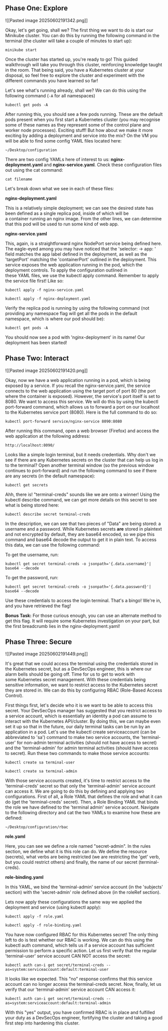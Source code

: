 ## Phase One: Explore

![[Pasted image 20250602191342.png]]

Okay, let's get going, shall we? The first thing we want to do is start our Minikube cluster. You can do this by running the following command in the terminal (the cluster will take a couple of minutes to start up):  

```
minikube start
```

Once the cluster has started up, you're ready to go! This guided walkthrough will take you through this cluster, reinforcing knowledge taught in the room. That being said, you have a Kubernetes cluster at your disposal, so feel free to explore the cluster and experiment with the different commands you have learned so far!

Let's see what's running already, shall we? We can do this using the following command (`-A` for all namespaces)

```
kubectl get pods -A
```

After running this, you should see a few pods running. These are the default pods present when you first start a Kubernetes cluster (you may recognise some of these names as they represent some of the control plane and worker node processes). Exciting stuff! But how about we make it more exciting by adding a deployment and service into the mix? On the VM you will be able to find some config YAML files located here:

```
~/Desktop/configuration
```

There are two config YAMLs here of interest to us: **nginx-deployment.yaml** and **nginx-service.yaml**. Check these configuration files out using the cat command:

```
cat filename
```

Let's break down what we see in each of these files:

**nginx-deployment.yaml**

This is a relatively simple deployment; we can see the desired state has been defined as a single replica pod, inside of which will be a container running an nginx image. From the other lines, we can determine that this pod will be used to run some kind of web app.

**nginx-service.yaml**

This, again, is a straightforward nginx NodePort service being defined here. The eagle-eyed among you may have noticed that the 'selector: -> app: ' field matches the app label defined in the deployment, as well as the 'targetPort' matching the 'containerPort' outlined in the deployment. This service exposes the web application running in the pod, which the deployment controls. To apply the configuration outlined in these YAML files, we use the kubectl apply command. Remember to apply the service file first! Like so:

```
kubectl apply -f nginx-service.yaml
```

```
kubectl apply -f nginx-deployment.yaml
```

Verify the replica pod is running by using the following command (not providing any namespace flag will get all the pods in the default namespace, which is where our pod should be):

```
kubectl get pods -A
```

You should now see a pod with 'nginx-deployment' in its name! Our deployment has been started!

## Phase Two: Interact

![[Pasted image 20250602191420.png]]

Okay, now we have a web application running in a pod, which is being exposed by a service. If you recall the nginx-service.yaml, the service connects to the web application using the target port of port 80 (the port where the container is exposed). However, the service's port itself is set to 8080. We want to access this service. We will do this by using the kubectl port-forward command, which allows us to forward a port on our localhost to the Kubernetes service port (8080). Here is the full command to do so: 

```
kubectl port-forward service/nginx-service 8090:8080
```

After running this command, open a web browser (Firefox) and access the web application at the following address:

```
http://localhost:8090/
```

Looks like a simple login terminal, but it needs credentials. Why don't we see if there are any Kubernetes secrets on the cluster that can help us log in to the terminal? Open another terminal window (so the previous window continues to port-forward) and run the following command to see if there are any secrets (in the default namespace):

```
kubectl get secrets
```

Ahh, there is! "terminal-creds" sounds like we are onto a winner! Using the kubectl describe command, we can get more details on this secret to see what is being stored here:

```
kubectl describe secret terminal-creds
```

In the description, we can see that two pieces of "Data" are being stored: a username and a password. While Kubernetes secrets **are** stored in plaintext and not encrypted by default, they are base64 encoded, so we pipe this command and base64 decode the output to get it in plain text. To access this data, we can use the following command:

To get the username, run:

```
kubectl get secret terminal-creds -o jsonpath='{.data.username}'| base64 --decode
```

To get the password, run:

```
kubectl get secret terminal-creds -o jsonpath='{.data.password}'| base64 --decode
```

Use these credentials to access the login terminal. That's a bingo! We're in, and you have retrieved the flag!

**Bonus Task:** For those curious enough, you can use an alternate method to get this flag. It will require some Kubernetes investigation on your part, but the first breadcrumb lies in the nginx-deployment.yaml!

## Phase Three: Secure

![[Pasted image 20250602191449.png]]

It's great that we could access the terminal using the credentials stored in the Kubernetes secret, but as a DevSecOps engineer, this is where our alarm bells should be going off. Time for us to get to work with some Kubernetes secret management. With these credentials being sensitive information, we want to restrict access to the Kubernetes secret they are stored in. We can do this by configuring RBAC (Role-Based Access Control).

First things first, let's decide who it is we want to be able to access this secret. Your DevSecOps manager has suggested that you restrict access to a service account, which is essentially an identity a pod can assume to interact with the Kubernetes API/cluster. By doing this, we can maybe even set it up so that in the future, our daily terminal tasks can be run by an application in a pod. Let's use the kubectl create serviceaccount (can be abbreviated to 'sa') command to make two service accounts, the 'terminal-user' for non-admin terminal activities (should not have access to secret) and the 'terminal-admin' for admin terminal activities (should have access to secret). Run these two commands to make those service accounts:   

```
kubectl create sa terminal-user
```

```
kubectl create sa terminal-admin
```

With those service accounts created, it's time to restrict access to the 'terminal-creds' secret so that only the 'terminal-admin' service account can access it. We are going to do this by defining and applying two configurations. First of all, a Role YAML that defines the role and what it can do (get the 'terminal-creds' secret). Then, a Role Binding YAML that binds the role we have defined to the 'terminal admin' service account. Navigate to the following directory and cat the two YAMLs to examine how these are defined:

```
~/Desktop/configuration/rbac
```

**role.yaml**

Here, you can see we define a role named "secret-admin". In the rules section, we define what it is this role can do. We define the resource (secrets), what verbs are being restricted (we are restricting the 'get' verb, but you could restrict others) and finally, the name of our secret (terminal-creds).

**role-binding.yaml**

In this YAML, we bind the 'terminal-admin' service account (in the 'subjects' section) with the 'secret-admin' role defined above (in the roleRef section).

Lets now apply these configurations the same way we applied the deployment and service (using kubectl apply):  

```
kubectl apply -f role.yaml
```

```
kubectl apply -f role-binding.yaml
```

You have now configured RBAC for this Kubernetes secret! The only thing left to do is test whether our RBAC is working. We can do this using the kubectl auth command, which tells us if a service account has sufficient permission to perform a specific action. Let us first verify that the regular 'terminal-user' service account CAN NOT access the secret:  

```
kubectl auth can-i get secret/terminal-creds --as=system:serviceaccount:default:terminal-user
```

It looks like we expected. This "no" response confirms that this service account can no longer access the terminal-creds secret. Now, finally, let us verify that our 'terminal-admin' service account CAN access it:

```
kubectl auth can-i get secret/terminal-creds --as=system:serviceaccount:default:terminal-admin
```

With this "yes" output, you have confirmed RBAC is in place and fulfilled your duty as a DevSecOps engineer, fortifying the cluster and taking a good first step into hardening this cluster.